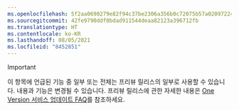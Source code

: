 ```yaml
---
ms.openlocfilehash: 5f2aa0690279e82f94c37be2306a356b0c72075b57a02097224a3a7b9d06c67a
ms.sourcegitcommit: 42fe9790ddf0bdad911544deaa82123a396712fb
ms.translationtype: HT
ms.contentlocale: ko-KR
ms.lasthandoff: 08/05/2021
ms.locfileid: "8452851"
---
```

> [!IMPORTANT]
> 이 항목에 언급된 기능 중 일부 또는 전체는 프리뷰 릴리스의 일부로 사용할 수 있습니다. 내용과 기능은 변경될 수 있습니다. 프리뷰 릴리스에 관한 자세한 내용은 [One Version 서비스 업데이트 FAQ](/dynamics365/unified-operations/fin-and-ops/get-started/one-version)를 참조하세요.